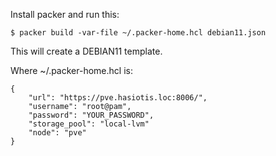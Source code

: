 Install packer and run this:
```
$ packer build -var-file ~/.packer-home.hcl debian11.json
```
This will create a DEBIAN11 template.

Where ~/.packer-home.hcl is:
```
{
    "url": "https://pve.hasiotis.loc:8006/",
    "username": "root@pam",
    "password": "YOUR_PASSWORD",
    "storage_pool": "local-lvm"
    "node": "pve"
}
```
